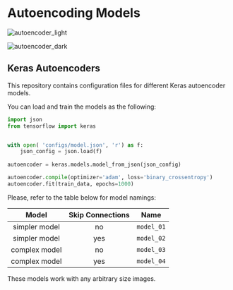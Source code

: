 # Autoencoding Models

![autoencoder_light](https://user-images.githubusercontent.com/16051397/149675837-20a669e5-9dc4-49d8-a0e1-29f2d2d1af89.png#gh-light-mode-only)

![autoencoder_dark](https://user-images.githubusercontent.com/16051397/149675856-209c0474-f812-4bf0-b0b7-b8b61ca574db.png#gh-dark-mode-only)

## Keras Autoencoders

This repository contains configuration files for different Keras autoencoder models.

You can load and train the models as the following:

```python
import json
from tensorflow import keras


with open( 'configs/model.json', 'r') as f:
    json_config = json.load(f)
 
autoencoder = keras.models.model_from_json(json_config)

autoencoder.compile(optimizer='adam', loss='binary_crossentropy')
autoencoder.fit(train_data, epochs=1000)
```

Please, refer to the table below for model namings:

| Model         | Skip Connections | Name       |
| :-----------: | :--------------: | :--------: |
| simpler model | no               | `model_01` |
| simpler model | yes              | `model_02` |
| complex model | no               | `model_03` |
| complex model | yes              | `model_04` |

These models work with any arbitrary size images.
